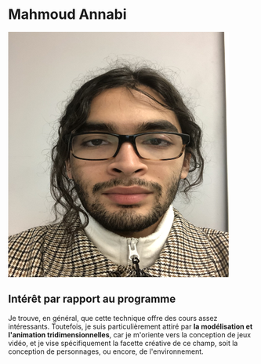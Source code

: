 # Mahmoud Annabi

<img src="/semaine_01/IMG_6148.jpeg" width="450" height="500"> 

## Intérêt par rapport au programme

Je trouve, en général, que cette technique offre des cours assez intéressants. Toutefois, je suis particulièrement attiré par **la modélisation et l'animation tridimensionnelles**, car je m'oriente vers la conception de jeux vidéo, et je vise spécifiquement la facette créative de ce champ, soit la conception de personnages, ou encore, de l'environnement.
